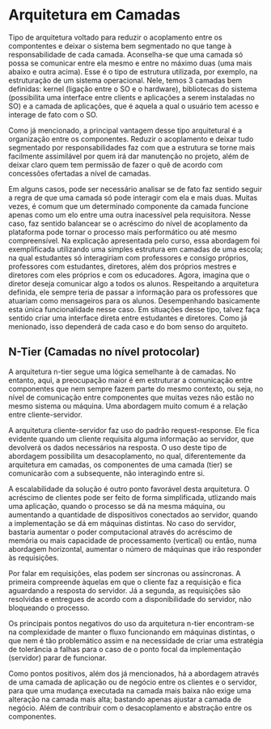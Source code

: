 # Arquitetura em Camadas

Tipo de arquitetura voltado para reduzir o acoplamento entre os compontentes e deixar o sistema bem segmentado no que tange à responsabilidade de cada camada. Aconselha-se que uma camada só possa se comunicar entre ela mesmo e entre no máximo duas (uma mais abaixo e outra acima). Esse é o tipo de estrutura utilizada, por exemplo, na estruturação de um sistema operacional. Nele, temos 3 camadas bem definidas: kernel (ligação entre o SO e o hardware), bibliotecas do sistema (possibilita uma interface entre clients e aplicações a serem instaladas no SO) e a camada de aplicações, que é aquela a qual o usuário tem acesso e interage de fato com o SO.

Como já mencionado, a principal vantagem desse tipo arquitetural é a organização entre os componentes. Reduzir o acoplamento e deixar tudo segmentado por responsabilidades faz com que a estrutura se torne mais facilmente assimilável por quem irá dar manutenção no projeto, além de deixar claro quem tem permissão de fazer o quê de acordo com concessões ofertadas a nível de camadas.

Em alguns casos, pode ser necessário analisar se de fato faz sentido seguir a regra de que uma camada só pode interagir com ela e mais duas. Muitas vezes, é comum que um determinado componente da camada funcione apenas como um elo entre uma outra inacessível pela requisitora. Nesse caso, faz sentido balancear se o acréscimo do nível de acoplamento da plataforma pode tornar o processo mais performático ou até mesmo compreensível. Na explicação apresentada pelo curso, essa abordagem foi exemplificada utilizando uma simples estrutura em camadas de uma escola; na qual estudantes só interagiriam com professores e consigo próprios, professores com estudantes, diretores, além dos próprios mestres e diretores com eles próprios e com os educadores. Agora, imagina que o diretor deseja comunicar algo a todos os alunos. Respeitando a arquitetura definida, ele sempre teria de passar a informação para os professores que atuariam como mensageiros para os alunos. Desempenhando basicamente esta única funcionalidade nesse caso. Em situações desse tipo, talvez faça sentido criar uma interface direta entre estudantes e diretores. Como já menionado, isso dependerá de cada caso e do bom senso do arquiteto.

## N-Tier (Camadas no nível protocolar)

A arquitetura n-tier segue uma lógica semelhante à de camadas. No entanto, aqui, a preocupação maior é em estruturar a comunicação entre componentes que nem sempre fazem parte do mesmo contexto, ou seja, no nível de comunicação entre componentes que muitas vezes não estão no mesmo sistema ou máquina. Uma abordagem muito comum é a relação entre cliente-servidor.

A arquitetura cliente-servidor faz uso do padrão request-response. Ele fica evidente quando um cliente requisita alguma informação ao servidor, que devolverá os dados necessários na resposta. O uso deste tipo de abordagem possibilita um desacoplamento, no qual, diferentemente da arquitetura em camadas, os componentes de uma camada (tier) se comunicarão com a subsequente, não interagindo entre si.

A escalabilidade da solução é outro ponto favorável desta arquitetura. O acréscimo de clientes pode ser feito de forma simplificada, utlizando mais uma aplicação, quando o processo se dá na mesma máquina, ou aumentando a quantidade de dispositivos conectados ao servidor, quando a implementação se dá em máquinas distintas. No caso do servidor, bastaria aumentar o poder computacional através do acréscimo de memória ou mais capacidade de processamento (vertical) ou então, numa abordagem horizontal, aumentar o número de máquinas que irão responder às requisições.

Por falar em requisições, elas podem ser síncronas ou assíncronas. A primeira compreende àquelas em que o cliente faz a requisição e fica aguardando a resposta do servidor. Já a segunda, as requisições são resolvidas e entregues de acordo com a disponibilidade do servidor, não bloqueando o processo.

Os principais pontos negativos do uso da arquitetura n-tier encontram-se na complexidade de manter o fluxo funcionando em máquinas distintas, o que nem é tão problemático assim e na necessidade de criar uma estratégia de tolerância a falhas para o caso de o ponto focal da implementação (servidor) parar de funcionar.

Como pontos positivos, além dos já mencionados, há a abordagem através de uma camada de aplicação ou de negócio entre os clientes e o servidor, para que uma mudança executada na camada mais baixa não exige uma alteração na camada mais alta; bastando apenas ajustar a camada de negócio. Além de contribuir com o desacoplamento e abstração entre os componentes.